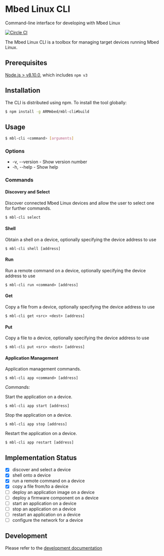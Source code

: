 # Mbed Linux CLI
Command-line interface for developing with Mbed Linux

[![Circle CI](https://circleci.com/gh/ARMmbed/mbl-cli.svg?style=shield&circle-token=367893aefffecc72cf7d17201667cd2f75d6d5c7)](https://circleci.com/gh/ARMmbed/mbl-cli/)

The Mbed Linux CLI is a toolbox for managing target devices running Mbed Linux.

## Prerequisites

[Node.js > v8.10.0](https://nodejs.org), which includes `npm v3`

## Installation

The CLI is distributed using npm. To install the tool globally:

```bash
$ npm install -g ARMmbed/mbl-cli#build
```

## Usage

```bash
$ mbl-cli <command> [arguments]
```

### Options

- -v, --version - Show version number
- -h, --help - Show help

### Commands

#### Discovery and Select

Discover connected Mbed Linux devices and allow the user to select one for further commands.

```bash
$ mbl-cli select
```

#### Shell

Obtain a shell on a device, optionally specifying the device address to use

```
$ mbl-cli shell [address]
```

#### Run

Run a remote command on a device, optionally specifying the device address to use

```
$ mbl-cli run <command> [address]
```

#### Get

Copy a file from a device, optionally specifying the device address to use

```
$ mbl-cli get <src> <dest> [address]
```

#### Put

Copy a file to a device, optionally specifying the device address to use

```
$ mbl-cli put <src> <dest> [address]
```

#### Application Management

Application management commands.

```
$ mbl-cli app <command> [address]
```

_Commands:_

Start the application on a device.
```
$ mbl-cli app start [address]
```

Stop the application on a device.
```
$ mbl-cli app stop [address]
```

Restart the application on a device.
```
$ mbl-cli app restart [address]
```

## Implementation Status

- [x] discover and select a device
- [x] shell onto a device
- [x] run a remote command on a device
- [x] copy a file from/to a device
- [ ] deploy an application image on a device
- [ ] deploy a firmware component on a device
- [ ] start an application on a device
- [ ] stop an application on a device
- [ ] restart an application on a device
- [ ] configure the network for a device

## Development

Please refer to the [development documentation](DEVELOPMENT.md)

